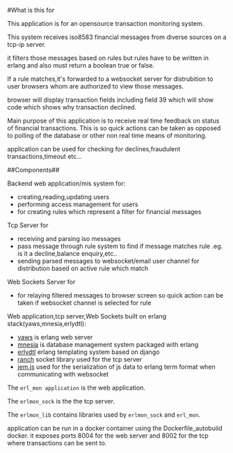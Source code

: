 #What is this for

This application is for an opensource transaction monitoring system.


This system receives iso8583 financial  messages from diverse sources on  a tcp-ip server.

it filters those messages based on rules but rules have to be written in erlang and also must return a boolean true or false.

If a rule matches,it's forwarded to a websocket server for distrubition to user browsers whom are authorized to view those messages.

browser will display transaction fields including field 39  which will show code which shows why transaction declined.

Main purpose of this application is to receive real time feedback on status of  financial transactions.
This is  so quick actions can be taken as opposed to polling of the database or other non real time means of monitoring.

application can be used for checking for declines,fraudulent transactions,timeout etc...


##Components##

Backend web application/mis system for:

* creating,reading,updating users
* performing access management for users
* for creating rules which represent a filter for financial messages


Tcp Server for 

* receiving and parsing iso messages
* pass message through rule system to find if message matches rule .eg. is it a decline,balance enquiry,etc..
* sending parsed messages to websocket/email user channel for distribution based on active rule which match 


Web Sockets Server for

* for relaying filtered messages to browser screen so quick action can be taken if websocket channel is selected for rule

Web application,tcp server,Web Sockets  built on erlang stack(yaws,mnesia,erlydtl):  

* [yaws](http://yaws.hyber.org) is erlang web server
* [mnesia](http://erlang.org/doc/man/mnesia.html) is database management system packaged with erlang
* [erlydtl](https://github.com/erlydtl/erlydtl) erlang templating system based on django  
* [ranch](https://github.com/ninenines/ranch) socket library used for the tcp server
* [jem.js](https://github.com/inaka/jem.js/tree/master) used for the serialization of js data to erlang term format when communicating with websocket


The ```erl_mon application``` is the web application.

The ```erlmon_sock``` is the the tcp server.

The ```erlmon_lib``` contains libraries used by ```erlmon_sock``` and ```erl_mon```.

application can be run in a docker container using the Dockerfile_autobuild docker.
it exposes ports 8004 for the web server and 8002 for the tcp where transactions can be sent to.


